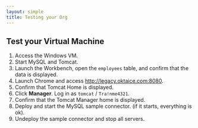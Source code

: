 ```yaml
---
layout: simple
title: Testing your Org
---
```


## Test your Virtual Machine

1. Access the Windows VM.
2. Start MySQL and Tomcat.
3. Launch the Workbench, open the `employees` table, and confirm that the data is displayed.
4. Launch Chrome and access http://legacy.oktaice.com:8080.
5. Confirm that Tomcat Home is displayed.
6. Click **Manager**. Log in as `tomcat` / `Tra!nme4321`.
7. Confirm that the Tomcat Manager home is displayed.
8. Deploy and start the MySQL sample connector. (if it starts, everything is ok).
9. Undeploy the sample connector and stop all servers.
